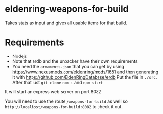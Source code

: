 # eldenring-weapons-for-build
Takes stats as input and gives all usable items for that build.

# Requirements
* Nodejs
* Note that erdb and the unpacker have their own requirements
* You need the `armaments.json` that you can get by using https://www.nexusmods.com/eldenring/mods/1651 and then generating it with https://github.com/EldenRingDatabase/erdb
Put the file in `./src`. After that just `git clone` `npm i` and `npm start`

It will start an express web server on port 8082

You will need to use the route `/weapons-for-build` as well so `http://localhost/weapons-for-build:8082` to check it out.
